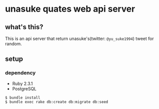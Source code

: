 # unasuke quates web api server
## what's this?
This is an api server that return unasuke's(twitter: `@yu_suke1994`) tweet for random.

## setup
### dependency
- Ruby 2.3.1
- PostgreSQL

```shell
$ bundle install
$ bundle exec rake db:create db:migrate db:seed
```

